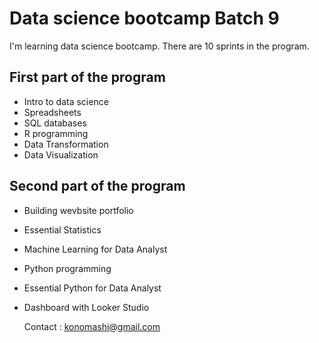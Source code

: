 # Data science bootcamp Batch 9

I'm learning data science bootcamp. There are 10 sprints in the program.

## First part of the program

- Intro to data science
- Spreadsheets
- SQL databases
- R programming
- Data Transformation
- Data Visualization

## Second part of the program

- Building wevbsite portfolio
- Essential Statistics
- Machine Learning for Data Analyst
- Python programming
- Essential Python for Data Analyst
- Dashboard with Looker Studio

  Contact : konomashi@gmail.com
